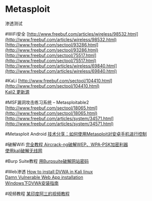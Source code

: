 # Metasploit
渗透测试

#WiFi安全
[http://www.freebuf.com/articles/wireless/98532.html](http://www.freebuf.com/articles/wireless/98532.html)  
[http://www.freebuf.com/sectool/93286.html](http://www.freebuf.com/sectool/93286.html)  
[http://www.freebuf.com/sectool/75517.html](http://www.freebuf.com/sectool/75517.html)  
[http://www.freebuf.com/articles/wireless/69840.html](http://www.freebuf.com/articles/wireless/69840.html)  


#KaLi
[http://www.freebuf.com/sectool/104410.html](http://www.freebuf.com/sectool/104410.html)  
[Kali2 更新源](http://www.219.me/posts/3055.html)  


#MSF漏洞攻击练习系统 – Metasploitable2
[http://www.freebuf.com/sectool/18065.html](http://www.freebuf.com/sectool/18065.html)  
[http://www.freebuf.com/articles/system/34571.html](http://www.freebuf.com/articles/system/34571.html)  


#Metasploit Android
[技术分享：如何使用Metasploit对安卓手机进行控制](http://www.freebuf.com/articles/terminal/104407.html)  


#破解Wifi
[完全教程 Aircrack-ng破解WEP、WPA-PSK加密利器](http://netsecurity.51cto.com/art/201105/264844_all.htm)  
[使用kali破解无线网](http://huirong.github.io/2015/03/11/wireless/)

#Burp Suite教程
[用Burpsuite破解网站密码](http://jingyan.baidu.com/album/200957619c8739cb0721b4ff.html?picindex=23)


#Web渗透
[How to install DVWA in Kali linux](https://www.youtube.com/watch?v=HFjrSV6QNKA)  
[Damn Vulnerable Web App installation](https://www.youtube.com/watch?v=GzIj07jt8rM)  
[Windows下DVWA安装指南](http://webaq.lofter.com/post/37ddcc_1439af0)  

#视频教程
[某印度阿三的视频教程](http://www.pentesteracademy.com/topics?utm_source=HT&utm_medium=twitter&utm_campaign=DSM)  

